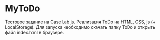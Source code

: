# MyToDo
Тестовое задание на Case Lab js. Реализация ToDo на HTML, CSS, js (+ LocalStorage).
Для запуска необходимо скачать папку ToDo и открыть файл index.html в браузере.
